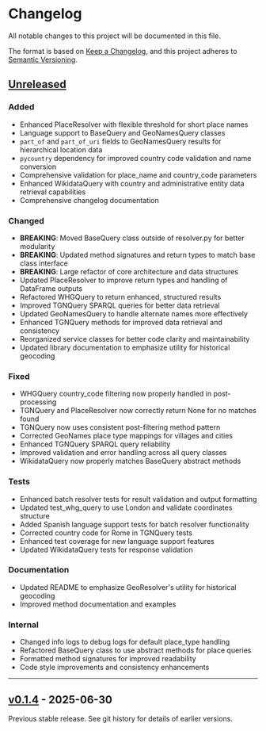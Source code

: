 # Changelog

All notable changes to this project will be documented in this file.

The format is based on [Keep a Changelog](https://keepachangelog.com/en/1.0.0/),
and this project adheres to [Semantic Versioning](https://semver.org/spec/v2.0.0.html).

## [Unreleased]

### Added
- Enhanced PlaceResolver with flexible threshold for short place names
- Language support to BaseQuery and GeoNamesQuery classes
- `part_of` and `part_of_uri` fields to GeoNamesQuery results for hierarchical location data
- `pycountry` dependency for improved country code validation and name conversion
- Comprehensive validation for place_name and country_code parameters
- Enhanced WikidataQuery with country and administrative entity data retrieval capabilities
- Comprehensive changelog documentation

### Changed
- **BREAKING**: Moved BaseQuery class outside of resolver.py for better modularity
- **BREAKING**: Updated method signatures and return types to match base class interface
- **BREAKING**: Large refactor of core architecture and data structures
- Updated PlaceResolver to improve return types and handling of DataFrame outputs
- Refactored WHGQuery to return enhanced, structured results
- Improved TGNQuery SPARQL queries for better data retrieval
- Updated GeoNamesQuery to handle alternate names more effectively
- Enhanced TGNQuery methods for improved data retrieval and consistency
- Reorganized service classes for better code clarity and maintainability
- Updated library documentation to emphasize utility for historical geocoding

### Fixed
- WHGQuery country_code filtering now properly handled in post-processing
- TGNQuery and PlaceResolver now correctly return None for no matches found
- TGNQuery now uses consistent post-filtering method pattern
- Corrected GeoNames place type mappings for villages and cities
- Enhanced TGNQuery SPARQL query reliability
- Improved validation and error handling across all query classes
- WikidataQuery now properly matches BaseQuery abstract methods

### Tests
- Enhanced batch resolver tests for result validation and output formatting
- Updated test_whg_query to use London and validate coordinates structure
- Added Spanish language support tests for batch resolver functionality
- Corrected country code for Rome in TGNQuery tests
- Enhanced test coverage for new language support features
- Updated WikidataQuery tests for response validation

### Documentation
- Updated README to emphasize GeoResolver's utility for historical geocoding
- Improved method documentation and examples

### Internal
- Changed info logs to debug logs for default place_type handling
- Refactored BaseQuery class to use abstract methods for place queries
- Formatted method signatures for improved readability
- Code style improvements and consistency enhancements

---

## [v0.1.4] - 2025-06-30

Previous stable release. See git history for details of earlier versions.

[Unreleased]: https://github.com/jairomelo/georesolver/compare/v0.1.4...HEAD
[v0.1.4]: https://github.com/jairomelo/georesolver/releases/tag/v0.1.4

